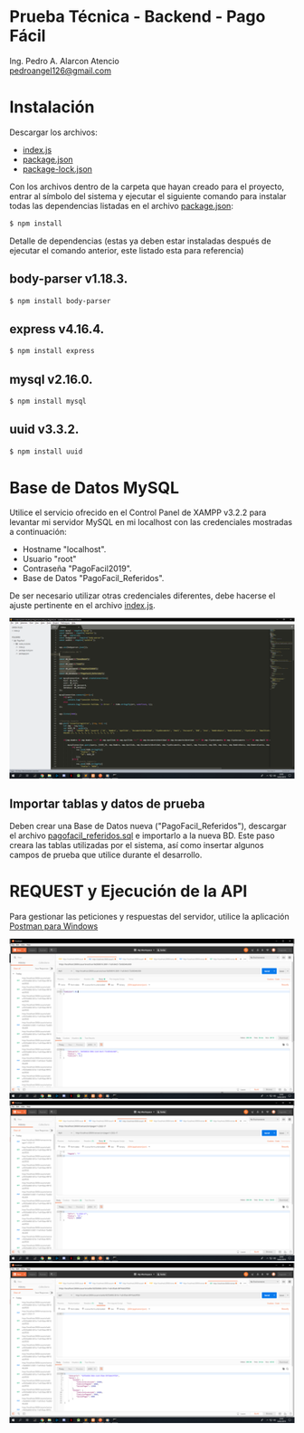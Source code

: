 # Prueba Técnica - Backend - Pago Fácil
Ing. Pedro A. Alarcon Atencio <br>
pedroangel126@gmail.com
# Instalación
Descargar los archivos: 
- <a href="https://github.com/pedroangel/PagoFacil/blob/master/index.js" target="_blank">index.js</a>
- <a href="https://github.com/pedroangel/PagoFacil/blob/master/package.json" target="_blank">package.json</a>
- <a href="https://github.com/pedroangel/PagoFacil/blob/master/package-lock.json" target="_blank">package-lock.json</a>

Con los archivos dentro de la carpeta que hayan creado para el proyecto, entrar al símbolo del sistema y ejecutar el siguiente comando para instalar todas las dependencias listadas en el archivo <a href="https://github.com/pedroangel/PagoFacil/blob/master/package.json" target="_blank">package.json</a>:
```sh
$ npm install
```
Detalle de dependencias (estas ya deben estar instaladas después de ejecutar el comando anterior, este listado esta para referencia)
## body-parser v1.18.3.
```sh
$ npm install body-parser
```
## express v4.16.4.
```sh
$ npm install express
```
## mysql v2.16.0.
```sh
$ npm install mysql
```
## uuid v3.3.2.
```sh
$ npm install uuid
```
# Base de Datos MySQL
Utilice el servicio ofrecido en el Control Panel de XAMPP v3.2.2 para levantar mi servidor MySQL en mi localhost con las credenciales mostradas a continuación:

- Hostname "localhost".
- Usuario "root"
- Contraseña "PagoFacil2019".
- Base de Datos "PagoFacil_Referidos".

De ser necesario utilizar otras credenciales diferentes, debe hacerse el ajuste pertinente en el archivo <a href="https://github.com/pedroangel/PagoFacil/blob/master/index.js" target="_blank">index.js</a>.

<img src="https://raw.githubusercontent.com/pedroangel/PagoFacil/master/Referencias/screenshots_db_datos.png" />

## Importar tablas y datos de prueba
Deben crear una Base de Datos nueva ("PagoFacil_Referidos"), descargar el archivo <a href="https://github.com/pedroangel/PagoFacil/blob/master/pagofacil_referidos.sql" target="_blank">pagofacil_referidos.sql</a> e importarlo a la nueva BD. Este paso creara las tablas utilizadas por el sistema, así como insertar algunos campos de prueba que utilice durante el desarrollo.

# REQUEST y Ejecución de la API
Para gestionar las peticiones y respuestas del servidor, utilice la aplicación <a href="https://www.getpostman.com/downloads/" target="_blank">Postman para Windows</a> 

<img src="https://raw.githubusercontent.com/pedroangel/PagoFacil/master/Referencias/postman_01.png" />

<img src="https://raw.githubusercontent.com/pedroangel/PagoFacil/master/Referencias/postman_02.png" />

<img src="https://raw.githubusercontent.com/pedroangel/PagoFacil/master/Referencias/postman_03.png" />
